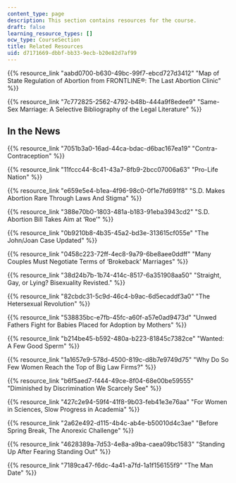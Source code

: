 ```yaml
---
content_type: page
description: This section contains resources for the course.
draft: false
learning_resource_types: []
ocw_type: CourseSection
title: Related Resources
uid: d7171669-dbbf-bb33-9ecb-b20e82d7af99
---
```

{{% resource_link "aabd0700-b630-49bc-99f7-ebcd727d3412" "Map of State Regulation of Abortion from FRONTLINE®: The Last Abortion Clinic" %}}

{{% resource_link "7c772825-2562-4792-b48b-444a9f8edee9" "Same-Sex Marriage: A Selective Bibliography of the Legal Literature" %}}

## In the News

{{% resource_link "7051b3a0-16ad-44ca-bdac-d6bac167ea19" "Contra-Contraception" %}}

{{% resource_link "11fccc44-8c41-43a7-8fb9-2bcc07006a63" "Pro-Life Nation" %}}

{{% resource_link "e659e5e4-b1ea-4f96-98c0-0f1e7fd691f8" "S.D. Makes Abortion Rare Through Laws And Stigma" %}}

{{% resource_link "388e70b0-1803-481a-b183-91eba3943cd2" "S.D. Abortion Bill Takes Aim at ‘Roe’" %}}

{{% resource_link "0b9210b8-4b35-45a2-bd3e-313615cf055e" "The John/Joan Case Updated" %}}

{{% resource_link "0458c223-72ff-4ec8-9a79-6be8aee0ddff" "Many Couples Must Negotiate Terms of ‘Brokeback’ Marriages" %}}

{{% resource_link "38d24b7b-1b74-414c-8517-6a351908aa50" "Straight, Gay, or Lying? Bisexuality Revisted." %}}

{{% resource_link "82cbdc31-5c9d-46c4-b9ac-6d5ecaddf3a0" "The Hetersexual Revolution" %}}

{{% resource_link "538835bc-e7fb-45fc-a60f-a57e0ad9473d" "Unwed Fathers Fight for Babies Placed for Adoption by Mothers" %}}

{{% resource_link "b214be45-b592-480a-b223-81845c7382ce" "Wanted: A Few Good Sperm" %}}

{{% resource_link "1a1657e9-578d-4500-819c-d8b7e9749d75" "Why Do So Few Women Reach the Top of Big Law Firms?" %}}

{{% resource_link "b6f5aed7-f444-49ce-8f04-68e00be59555" "Diminished by Discrimination We Scarcely See" %}}

{{% resource_link "427c2e94-59f4-41f8-9b03-feb41e3e76aa" "For Women in Sciences, Slow Progress in Academia" %}}

{{% resource_link "2a62e492-d115-4b4c-ab4e-b50010d4c3ae" "Before Spring Break, The Anorexic Challenge" %}}

{{% resource_link "4628389a-7d53-4e8a-a9ba-caea09bc1583" "Standing Up After Fearing Standing Out" %}}

{{% resource_link "7189ca47-f6dc-4a41-a7fd-1a1f156155f9" "The Man Date" %}}